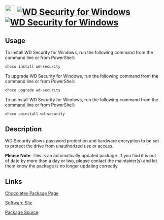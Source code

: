 ﻿# <img src="https://cdn.jsdelivr.net/gh/mkevenaar/chocolatey-packages@17b3b29c939b3bb27dad563e97b6408a99878c90/icons/wd-security.png" width="32" height="32"/> [![WD Security for Windows](https://img.shields.io/chocolatey/v/wd-security.svg?label=WD+Security+for+Windows)](https://community.chocolatey.org/packages/wd-security) [![WD Security for Windows](https://img.shields.io/chocolatey/dt/wd-security.svg)](https://community.chocolatey.org/packages/wd-security)

## Usage

To install WD Security for Windows, run the following command from the command line or from PowerShell:

```powershell
choco install wd-security
```

To upgrade WD Security for Windows, run the following command from the command line or from PowerShell:

```powershell
choco upgrade wd-security
```

To uninstall WD Security for Windows, run the following command from the command line or from PowerShell:

```powershell
choco uninstall wd-security
```

## Description

WD Security allows password protection and hardware encryption to be set to protect the drive from unauthorized use or access.

**Please Note**: This is an automatically updated package. If you find it is
out of date by more than a day or two, please contact the maintainer(s) and
let them know the package is no longer updating correctly.


## Links

[Chocolatey Package Page](https://community.chocolatey.org/packages/wd-security)

[Software Site](https://support.wdc.com/downloads.aspx?p=172)

[Package Source](https://github.com/mkevenaar/chocolatey-packages/tree/master/automatic/wd-security)

